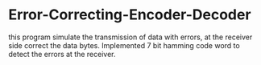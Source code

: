 # Error-Correcting-Encoder-Decoder
this program  simulate the transmission of data with errors, at the receiver side correct the data bytes.
Implemented 7 bit hamming code word to detect the errors at the receiver.
